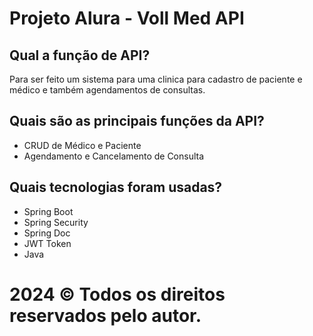 # Projeto Alura - Voll Med API

## Qual a função de API?
Para ser feito um sistema para uma clinica para cadastro de paciente e médico e também agendamentos de consultas.

## Quais são as principais funções da API?
- CRUD de Médico e Paciente
- Agendamento e Cancelamento de Consulta

## Quais tecnologias foram usadas?
- Spring Boot
- Spring Security
- Spring Doc
- JWT Token
- Java

# 2024 © Todos os direitos reservados pelo autor.

